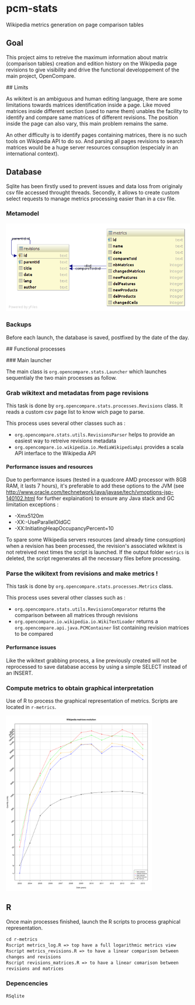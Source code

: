 # pcm-stats

Wikipedia metrics generation on page comparison tables

## Goal

This project aims to retreive the maximum information about matrix (comparison tables) creation and edition history on the Wikipedia page revisions to give visibility and drive the functional developpement of the main project, OpenCompare.

## Limits

As wikitext is an ambiguous and human editing language, there are some limitations towards matrices identification inside a page. Like moved matrices inside different section (used to name them) unables the facility to identify and compare same matrices of different revisions. The position inside the page can also vary, this main problem remains the same.

An other difficulty is to identify pages containing matrices, there is no such tools on Wikipedia API to do so. And parsing all pages revisions to search matrices would be a huge server resources consuption (especialy in an international context).

## Database

Sqlite has been firstly used to prevent issues and data loss from originaly csv file accessed throught threads. Secondly, it allows to create custom select requests to manage metrics processing easier than in a csv file.

### Metamodel

![iDatabase metamodel](db-diagram.png)

### Backups

Before each launch, the database is saved, postfixed by the date of the day.

## Functional processes

### Main launcher

The main class is `org.opencompare.stats.Launcher` which launches sequentialy the two main processes as follow.

### Grab wikitext and metadatas from page revisions

This task is done by `org.opencompare.stats.processes.Revisions` class. It reads a custom csv page list to know wich page to parse.

This process uses several other classes such as :

  - `org.opencompare.stats.utils.RevisionsParser` helps to provide an easiest way to retreive revisions metadata
  - `org.opencompare.io.wikipedia.io.MediaWikipediaApi` provides a scala API interface to the Wikipedia API

#### Performance issues and resources

Due to performance issues (tested in a quadcore AMD processor with 8GB RAM, it lasts 7 hours), it's preferable to add these options to the JVM (see http://www.oracle.com/technetwork/java/javase/tech/vmoptions-jsp-140102.html for further explaination) to ensure any Java stack and GC limitation exceptions :

 - -Xmx5120m
 - -XX:-UseParallelOldGC
 - -XX:InitiatingHeapOccupancyPercent=10

To spare some Wikipedia servers resources (and already time consuption) when a revision has been processed, the revision's associated wikitext is not retreived next times the script is launched.
If the output folder `metrics` is deleted, the script regenerates all the necessary files before processing.

### Parse the wikitext from revisions and make metrics !

This task is done by `org.opencompare.stats.processes.Metrics` class.

This process uses several other classes such as :

  - `org.opencompare.stats.utils.RevisionsComparator` returns the comparison between all matrices through revisions
  - `org.opencompare.io.wikipedia.io.WikiTextLoader` returns a `org.opencompare.api.java.PCMContainer` list containing revision matrices to be compared

#### Performance issues

Like the wikitext grabbing process, a line previously created will not be reprocessed to save database access by using a simple SELECT instead of an INSERT.

### Compute metrics to obtain graphical interpretation

Use of R to process the graphical representation of metrics. Scripts are located in `r-metrics`.

![Example of metrics graph output](metrics.png)

## R

Once main processes finished, launch the R scripts to process graphical representation.

    cd r-metrics
    Rscript metrics_log.R => top have a full logarithmic metrics view
    Rscript metrics_revisions.R => to have a linear comparison between changes and revisions
    Rscript revisions_matrices.R => to have a linear comarison between revisions and matrices
    
### Depencencies

    RSqlite
